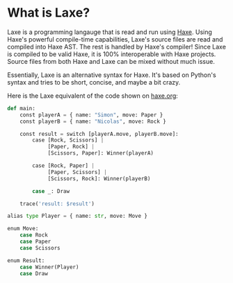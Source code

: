 # What is Laxe?
Laxe is a programming langauge that is read and run using [Haxe](https://haxe.org). Using Haxe's powerful compile-time capabilities, Laxe's source files are read and compiled into Haxe AST. The rest is handled by Haxe's compiler! Since Laxe is compiled to be valid Haxe, it is 100% interoperable with Haxe projects. Source files from both Haxe and Laxe can be mixed without much issue.

Essentially, Laxe is an alternative syntax for Haxe. It's based on Python's syntax and tries to be short, concise, and maybe a bit crazy.

Here is the Laxe equivalent of the code shown on [haxe.org](https://haxe.org):

```python
def main:
	const playerA = { name: "Simon", move: Paper }
	const playerB = { name: "Nicolas", move: Rock }

	const result = switch [playerA.move, playerB.move]:
		case [Rock, Scissors] |
		     [Paper, Rock] |
		     [Scissors, Paper]: Winner(playerA)

		case [Rock, Paper] |
		     [Paper, Scissors] |
		     [Scissors, Rock]: Winner(playerB)

		case _: Draw

	trace('result: $result')

alias type Player = { name: str, move: Move }

enum Move:
	case Rock
	case Paper
	case Scissors

enum Result:
	case Winner(Player)
	case Draw